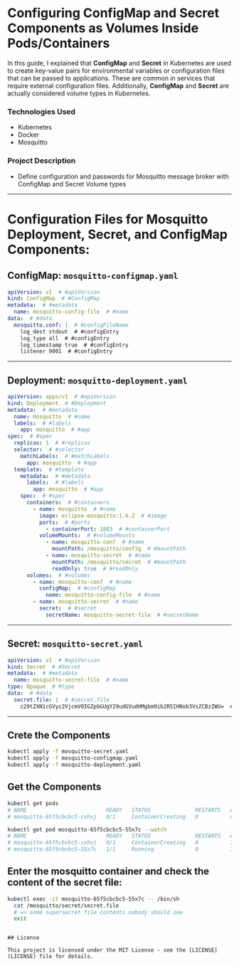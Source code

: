 # Configuring ConfigMap and Secret Components as Volumes Inside Pods/Containers 

In this guide, I explained that **ConfigMap** and **Secret** in Kubernetes are used to create key-value pairs for environmental variables or configuration files that can be passed to applications. These are common in services that require external configuration files. Additionally, **ConfigMap** and **Secret** are actually considered volume types in Kubernetes.

### Technologies Used
- Kubernetes
- Docker
- Mosquitto

### Project Description
- Define configuration and passwords for Mosquitto message broker with ConfigMap and Secret Volume types

---

# Configuration Files for Mosquitto Deployment, Secret, and ConfigMap Components:


## ConfigMap: `mosquitto-configmap.yaml`

```yaml
apiVersion: v1  # #apiVersion
kind: ConfigMap  # #ConfigMap
metadata:  # #metadata
  name: mosquitto-config-file  # #name
data:  # #data
  mosquitto.conf: |  # #configFileName
    log_dest stdout  # #configEntry
    log_type all  # #configEntry
    log_timestamp true  # #configEntry
    listener 9001  # #configEntry
```

---

## Deployment: `mosquitto-deployment.yaml`

```yaml
apiVersion: apps/v1  # #apiVersion
kind: Deployment  # #Deployment
metadata:  # #metadata
  name: mosquitto  # #name
  labels:  # #labels
    app: mosquitto  # #app
spec:  # #spec
  replicas: 1  # #replicas
  selector:  # #selector
    matchLabels:  # #matchLabels
      app: mosquitto  # #app
  template:  # #template
    metadata:  # #metadata
      labels:  # #labels
        app: mosquitto  # #app
    spec:  # #spec
      containers:  # #containers
        - name: mosquitto  # #name
          image: eclipse-mosquitto:1.6.2  # #image
          ports:  # #ports
            - containerPort: 1883  # #containerPort
          volumeMounts:  # #volumeMounts
            - name: mosquitto-conf  # #name
              mountPath: /mosquitto/config  # #mountPath
            - name: mosquitto-secret  # #name
              mountPath: /mosquitto/secret  # #mountPath
              readOnly: true  # #readOnly
      volumes:  # #volumes
        - name: mosquitto-conf  # #name
          configMap:  # #configMap
            name: mosquitto-config-file  # #name
        - name: mosquitto-secret  # #name
          secret:  # #secret
            secretName: mosquitto-secret-file  # #secretName
```

---

## Secret: `mosquitto-secret.yaml`

```yaml
apiVersion: v1  # #apiVersion
kind: Secret  # #Secret
metadata:  # #metadata
  name: mosquitto-secret-file  # #name
type: Opaque  # #type
data:  # #data
  secret.file: |  # #secret.file
    c29tZXN1cGVyc2VjcmV0IGZpbGUgY29udGVudHMgbm9ib2R5IHNob3VsZCBzZWU=  # #base64EncodedData
```

---

## Crete the Components

```bash
kubectl apply -f mosquitto-secret.yaml
kubectl apply -f mosquitto-configmap.yaml
kubectl apply -f mosquitto-deployment.yaml
```
## Get the Components

```bash
kubectl get pods
# NAME                         READY   STATUS              RESTARTS   AGE
# mosquitto-65f5cbcbc5-cxhvj   0/1     ContainerCreating   0          4s

kubectl get pod mosquitto-65f5cbcbc5-55x7c --watch
# NAME                         READY   STATUS              RESTARTS   AGE
# mosquitto-65f5cbcbc5-cxhvj   0/1     ContainerCreating   0          7s
# mosquitto-65f5cbcbc5-55x7c   1/1     Running             0          15s
```

## Enter the mosquitto container and check the content of the secret file:

```sh
kubectl exec -it mosquitto-65f5cbcbc5-55x7c -- /bin/sh
  cat /mosquitto/secret/secret.file
  # => some supersecret file contents nobody should see
  exit
```
```

## License

This project is licensed under the MIT License - see the [LICENSE](LICENSE) file for details.
